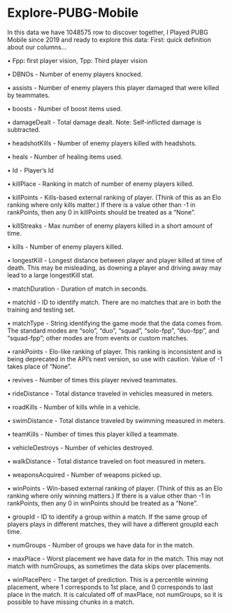 # Explore-PUBG-Mobile

In this data we have 1048575 row to discover together, I Played PUBG Mobile since 2019 and ready to explore this data:
First: quick definition about our columns...

•	Fpp: first player vision, Tpp: Third player vision

•	DBNOs - Number of enemy players knocked.

•	assists - Number of enemy players this player damaged that were killed by teammates.

•	boosts - Number of boost items used.

•	damageDealt - Total damage dealt. Note: Self-inflicted damage is subtracted.

•	headshotKills - Number of enemy players killed with headshots.

•	heals - Number of healing items used.

•	Id - Player’s Id

•	killPlace - Ranking in match of number of enemy players killed.

•	killPoints - Kills-based external ranking of player. (Think of this as an Elo ranking where only kills matter.) If there is a value other than -1 in rankPoints, then any 0 in killPoints should be treated as a “None”.

•	killStreaks - Max number of enemy players killed in a short amount of time.

•	kills - Number of enemy players killed.

•	longestKill - Longest distance between player and player killed at time of death. This may be misleading, as downing a player and driving away may lead to a large 
longestKill stat.

•	matchDuration - Duration of match in seconds.

•	matchId - ID to identify match. There are no matches that are in both the training and testing set.

•	matchType - String identifying the game mode that the data comes from. The standard modes are “solo”, “duo”, “squad”, “solo-fpp”, “duo-fpp”, and “squad-fpp”; other 
modes are from events or custom matches.

•	rankPoints - Elo-like ranking of player. This ranking is inconsistent and is being deprecated in the API’s next version, so use with caution. Value of -1 takes place of “None”.

•	revives - Number of times this player revived teammates.

•	rideDistance - Total distance traveled in vehicles measured in meters.

•	roadKills - Number of kills while in a vehicle.

•	swimDistance - Total distance traveled by swimming measured in meters.

•	teamKills - Number of times this player killed a teammate.

•	vehicleDestroys - Number of vehicles destroyed.

•	walkDistance - Total distance traveled on foot measured in meters.

•	weaponsAcquired - Number of weapons picked up.

•	winPoints - Win-based external ranking of player. (Think of this as an Elo ranking where only winning matters.) If there is a value other than -1 in rankPoints, then 
any 0 in winPoints should be treated as a “None”.

•	groupId - ID to identify a group within a match. If the same group of players plays in different matches, they will have a different groupId each time.

•	numGroups - Number of groups we have data for in the match.

•	maxPlace - Worst placement we have data for in the match. This may not match with numGroups, as sometimes the data skips over placements.

•	winPlacePerc - The target of prediction. This is a percentile winning placement, where 1 corresponds to 1st place, and 0 corresponds to last place in the match. It is calculated off of maxPlace, not numGroups, so it is possible to have missing chunks in a match.
